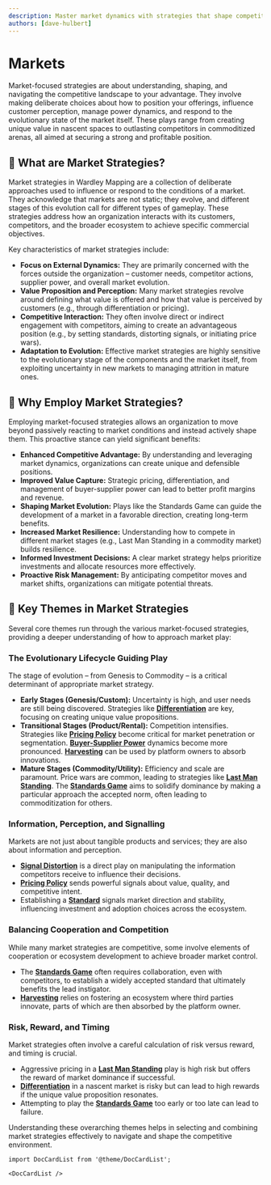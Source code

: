 ```yaml
---
description: Master market dynamics with strategies that shape competition, define value, and drive evolution, from emerging landscapes to mature battlegrounds.
authors: [dave-hulbert]
---
```


# Markets

Market-focused strategies are about understanding, shaping, and navigating the competitive landscape to your advantage. They involve making deliberate choices about how to position your offerings, influence customer perception, manage power dynamics, and respond to the evolutionary state of the market itself. These plays range from creating unique value in nascent spaces to outlasting competitors in commoditized arenas, all aimed at securing a strong and profitable position.

## 🤔 **What are Market Strategies?**

Market strategies in Wardley Mapping are a collection of deliberate approaches used to influence or respond to the conditions of a market. They acknowledge that markets are not static; they evolve, and different stages of this evolution call for different types of gameplay. These strategies address how an organization interacts with its customers, competitors, and the broader ecosystem to achieve specific commercial objectives.

Key characteristics of market strategies include:

*   **Focus on External Dynamics:** They are primarily concerned with the forces outside the organization – customer needs, competitor actions, supplier power, and overall market evolution.
*   **Value Proposition and Perception:** Many market strategies revolve around defining what value is offered and how that value is perceived by customers (e.g., through differentiation or pricing).
*   **Competitive Interaction:** They often involve direct or indirect engagement with competitors, aiming to create an advantageous position (e.g., by setting standards, distorting signals, or initiating price wars).
*   **Adaptation to Evolution:** Effective market strategies are highly sensitive to the evolutionary stage of the components and the market itself, from exploiting uncertainty in new markets to managing attrition in mature ones.

## 🚀 **Why Employ Market Strategies?**

Employing market-focused strategies allows an organization to move beyond passively reacting to market conditions and instead actively shape them. This proactive stance can yield significant benefits:

*   **Enhanced Competitive Advantage:** By understanding and leveraging market dynamics, organizations can create unique and defensible positions.
*   **Improved Value Capture:** Strategic pricing, differentiation, and management of buyer-supplier power can lead to better profit margins and revenue.
*   **Shaping Market Evolution:** Plays like the Standards Game can guide the development of a market in a favorable direction, creating long-term benefits.
*   **Increased Market Resilience:** Understanding how to compete in different market stages (e.g., Last Man Standing in a commodity market) builds resilience.
*   **Informed Investment Decisions:** A clear market strategy helps prioritize investments and allocate resources more effectively.
*   **Proactive Risk Management:** By anticipating competitor moves and market shifts, organizations can mitigate potential threats.

## 🧭 **Key Themes in Market Strategies**

Several core themes run through the various market-focused strategies, providing a deeper understanding of how to approach market play:

### The Evolutionary Lifecycle Guiding Play

The stage of evolution – from Genesis to Commodity – is a critical determinant of appropriate market strategy.
*   **Early Stages (Genesis/Custom):** Uncertainty is high, and user needs are still being discovered. Strategies like **[Differentiation](/strategies/markets/differentiation)** are key, focusing on creating unique value propositions.
*   **Transitional Stages (Product/Rental):** Competition intensifies. Strategies like **[Pricing Policy](/strategies/markets/pricing-policy)** become critical for market penetration or segmentation. **[Buyer-Supplier Power](/strategies/markets/buyer-supplier-power)** dynamics become more pronounced. **[Harvesting](/strategies/markets/harvesting)** can be used by platform owners to absorb innovations.
*   **Mature Stages (Commodity/Utility):** Efficiency and scale are paramount. Price wars are common, leading to strategies like **[Last Man Standing](/strategies/markets/last-man-standing)**. The **[Standards Game](/strategies/markets/standards-game)** aims to solidify dominance by making a particular approach the accepted norm, often leading to commoditization for others.

### Information, Perception, and Signalling

Markets are not just about tangible products and services; they are also about information and perception.
*   **[Signal Distortion](/strategies/markets/signal-distortion)** is a direct play on manipulating the information competitors receive to influence their decisions.
*   **[Pricing Policy](/strategies/markets/pricing-policy)** sends powerful signals about value, quality, and competitive intent.
*   Establishing a **[Standard](/strategies/markets/standards-game)** signals market direction and stability, influencing investment and adoption choices across the ecosystem.

### Balancing Cooperation and Competition

While many market strategies are competitive, some involve elements of cooperation or ecosystem development to achieve broader market control.
*   The **[Standards Game](/strategies/markets/standards-game)** often requires collaboration, even with competitors, to establish a widely accepted standard that ultimately benefits the lead instigator.
*   **[Harvesting](/strategies/markets/harvesting)** relies on fostering an ecosystem where third parties innovate, parts of which are then absorbed by the platform owner.

### Risk, Reward, and Timing

Market strategies often involve a careful calculation of risk versus reward, and timing is crucial.
*   Aggressive pricing in a **[Last Man Standing](/strategies/markets/last-man-standing)** play is high risk but offers the reward of market dominance if successful.
*   **[Differentiation](/strategies/markets/differentiation)** in a nascent market is risky but can lead to high rewards if the unique value proposition resonates.
*   Attempting to play the **[Standards Game](/strategies/markets/standards-game)** too early or too late can lead to failure.

Understanding these overarching themes helps in selecting and combining market strategies effectively to navigate and shape the competitive environment.

```mdx-code-block
import DocCardList from '@theme/DocCardList';

<DocCardList />
```
